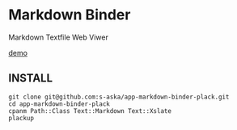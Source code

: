 # Markdown Binder

Markdown Textfile Web Viwer

[demo](http://doc.7kai.org)

## INSTALL

    git clone git@github.com:s-aska/app-markdown-binder-plack.git
    cd app-markdown-binder-plack
    cpanm Path::Class Text::Markdown Text::Xslate
    plackup
